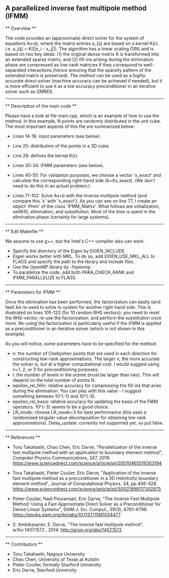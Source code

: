 ## A parallelized inverse fast multipole method (IFMM)

** Overview **

The code provides an (approximate) direct solver for the system of equations Ax=b, where the matrix entries a_{ij} are based on a kernel K(r), i.e. a_{ij} = K(||x_i - x_j||). The algorithm has a linear scaling O(N) and is based on two key ideas: (1) the original dense matrix A is transformed into an extended sparse matrix, and (2) fill-ins arising during the elimination phase are compressed as low-rank matrices if they correspond to well-separated interactions (hence ensuring that the sparsity pattern of the extended matrix is preserved). The method can be used as a highly accurate direct solver (machine accuracy can be achieved if needed), but it is more efficient to use it as a low accuracy preconditioner in an iterative solver such as GMRES.

---

** Description of the main code **

Please have a look at file main.cpp, which is an example of how to use the method. In this example, N points are randomly distributed in the unit cube. The most important aspects of this file are summarized below:

* Lines 14-16: input parameters (see below).

* Line 25: distribution of the points in a 3D cube.

* Line 28: defines the kernel K(r).

* Lines 30-34: iFMM parameters (see below).

* Lines 40-55: For validation purposes, we choose a vector 'x_exact' and calculate the corresponding right-hand side (b=Ax_exact). (We don't need to do this in an actual problem.)

* Lines 71-102: Solve Ax=b with the inverse multipole method (and compare this 'x' with 'x_exact'). As you can see on line 77, I create an object 'ifmm' of the class 'IFMM_Matrix'. What follows are initialization, setRHS, elimination, and substitution. Most of the time is spent in the elimination phase (certainly for large systems).

---

** Edit Makefile **

We assume to use g++, but the Intel's C++ compiler also can work.

* Specify the directory of the Eigen by EIGEN_INCLUDE.
* Eigen works better with MKL. To do so, add EIGEN_USE_MKL_ALL to FLAGS and specify the path to the library and include files.
* Use the OpenMP library by -fopenmp.
* To parallelize the code, add both PARA_CHECK_RANK and IFMM_PARALLELIZE to FLAGS.

---

** Parameters for IFMM **

Once the elimination has been performed, the factorization can easily (and fast) be re-used to solve to system for another right-hand side. This is illustrated on lines 105-123 (for 10 random RHS vectors): you need to reset the RHS-vector, re-use the factorization, and perform the substitution once more. Re-using the factorization is particularly useful if the iFMM is applied as a preconditioner in an iterative solver (which is not shown in this example).

As you will notice, some parameters have to be specified for the method:

* n: the number of Chebyshev points that are used in each direction for constructing low-rank approximations. The larger n, the more accurate the solver is, but at a higher computational cost. I would suggest using n=1, 2, or 3 for preconditioning purposes.
* l: the number of levels in the octree (must be larger than two). This will depend on the total number of points N.
* epsilon_rel_fillin: relative accuracy for compressing the fill-ins that arise during the elimination. You can play with this value - I suggest something between 10^{-1} and 10^{-3}.
* epsilon_rel_basis: relative accuracy for updating the basis of the FMM operators. 10^{-3} seems to be a good choice.
* LR_mode: choose LR_mode=3 for best performance (this uses a randomized singular value decomposition for obtaining low rank approximations).
    Delay_update: currently not supported yet, so put false.

---

** References **

* Toru Takahashi, Chao Chen, Eric Darve, "Parallelization of the inverse fast multipole method with an application to boundary element method", Computer Physics Communications, 247, 2019. https://www.sciencedirect.com/science/article/pii/S0010465519303194

* Toru Takahashi, Pieter Coulier, Eric Darve, "Application of the inverse fast multipole method as a preconditioner in a 3D Helmholtz boundary element method", Journal of Computational Physics, 34, pp.406-428. https://www.sciencedirect.com/science/article/pii/S0021999117302875

* Pieter Coulier, Hadi Pouransari, Eric Darve, "The Inverse Fast Multipole Method: Using a Fast Approximate Direct Solver as a Preconditioner for Dense Linear Systems", SIAM J. Sci. Comput., 39(3), A761–A796. https://epubs.siam.org/doi/abs/10.1137/15M1034477

* S. Ambikasaran, E. Darve, "The inverse fast multipole method", arXiv:1407.1572
, 2014. http://arxiv.org/abs/1407.1572

---

** Contributors **

* Toru Takahashi, Nagoya University
* Chao Chen, University of Texas at Autstin
* Pieter Coulier, formally Stanford University
* Eric Darve, Stanford University
